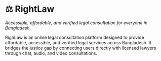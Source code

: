 # ⚖ RightLaw  

*Accessible, affordable, and verified legal consultation for everyone in Bangladesh.*  

RighLaw is an online legal consultation platform designed to provide affordable, accessible, and verified legal services across Bangladesh. It bridges the justice gap by connecting users directly with licensed lawyers through chat, audio, and video consultations.
